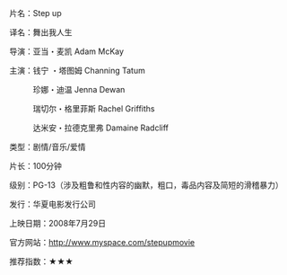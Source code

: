 片名：Step up

译名：舞出我人生

导演：亚当・麦凯 Adam McKay

主演：钱宁 ・塔图姆 Channing Tatum

　　　珍娜・迪温 Jenna Dewan

　　　瑞切尔・格里菲斯 Rachel Griffiths

　　　达米安・拉德克里弗 Damaine Radcliff

类型：剧情/音乐/爱情

片长：100分钟

级别：PG-13（涉及粗鲁和性内容的幽默，粗口，毒品内容及简短的滑稽暴力） 

发行：华夏电影发行公司

上映日期：2008年7月29日 

官方网站：http://www.myspace.com/stepupmovie 

推荐指数：★★★

